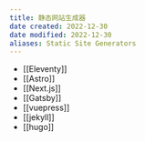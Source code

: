 ```yaml
---
title: 静态网站生成器
date created: 2022-12-30
date modified: 2022-12-30
aliases: Static Site Generators
---
```


- [[Eleventy]]
- [[Astro]]
- [[Next.js]]
- [[Gatsby]]
- [[vuepress]]
- [[jekyll]]
- [[hugo]]